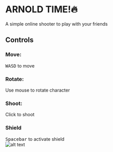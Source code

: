 # ARNOLD TIME!:fire:
A simple online shooter to play with your friends

## Controls

### Move:
<kbd>W</kbd><kbd>A</kbd><kbd>S</kbd><kbd>D</kbd> to move   

### Rotate:
Use mouse to rotate character

### Shoot:  
Click to shoot  

### Shield
<kbd>Spacebar</kbd> to activate shield  
![alt text](www/img/shield.gif) 
